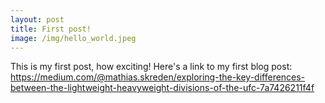 ```yaml
---
layout: post
title: First post!
image: /img/hello_world.jpeg
---
```


This is my first post, how exciting!
Here's a link to my first blog post: https://medium.com/@mathias.skreden/exploring-the-key-differences-between-the-lightweight-heavyweight-divisions-of-the-ufc-7a7426211f4f
